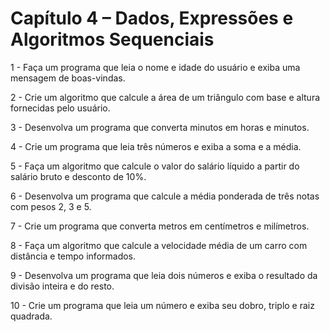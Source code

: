 # Capítulo 4 – Dados, Expressões e Algoritmos Sequenciais

1 - Faça um programa que leia o nome e idade do usuário e exiba uma mensagem de boas-vindas.

2 - Crie um algoritmo que calcule a área de um triângulo com base e altura fornecidas pelo usuário.

3 - Desenvolva um programa que converta minutos em horas e minutos.

4 - Crie um programa que leia três números e exiba a soma e a média.

5 - Faça um algoritmo que calcule o valor do salário líquido a partir do salário bruto e desconto de 10%.

6 - Desenvolva um programa que calcule a média ponderada de três notas com pesos 2, 3 e 5.

7 - Crie um programa que converta metros em centímetros e milímetros.

8 - Faça um algoritmo que calcule a velocidade média de um carro com distância e tempo informados.

9 - Desenvolva um programa que leia dois números e exiba o resultado da divisão inteira e do resto.

10 - Crie um programa que leia um número e exiba seu dobro, triplo e raiz quadrada.